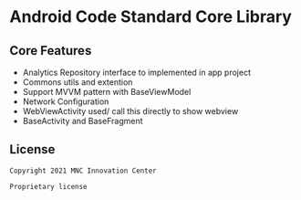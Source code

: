 # Android Code Standard Core Library

## Core Features

* Analytics Repository interface to implemented in app project
* Commons utils and extention
* Support MVVM pattern with BaseViewModel
* Network Configuration
* WebViewActivity used/ call this directly to show webview 
* BaseActivity and BaseFragment

## License

```
Copyright 2021 MNC Innovation Center

Proprietary license
```
